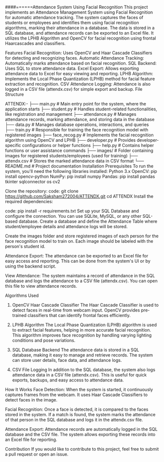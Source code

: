 
####======Attendance System Using Facial Recognition
This project implements an Attendance Management System using Facial Recognition for automatic attendance tracking. 
The system captures the faces of students or employees and identifies them using facial recognition algorithms, marking their attendance in a database. The data is stored in a SQL database, and attendance records can be exported to an Excel file. It utilizes the LPHB Algorithm and OpenCV for facial recognition using frontal Haarcascades and classifiers.

Features
  Facial Recognition: Uses OpenCV and Haar Cascade Classifiers for detecting and recognizing faces.
  Automatic Attendance Tracking: Automatically marks attendance based on facial recognition.
  SQL Backend: Uses SQL to store attendance data.
  Excel Export: Allows exporting attendance data to Excel for easy viewing and reporting.
  LPHB Algorithm: Implements the Local Phase Quantization (LPHB) method for facial feature extraction and recognition.
  CSV Attendance Logging: Attendance is also logged in a CSV file (attendx.csv) for simple export and backup.
  File Structure

ATTENDX:-
├── main.py                # Main entry point for the system, where the application starts
├── student.py             # Handles student-related functionalities, like registration and management
├── attendance.py          # Manages attendance records, marking attendance, and storing data in the database
├── data.py                # Manages database operations, interactions, and queries
├── train.py               # Responsible for training the face recognition model with registered images
├── face_recog.py          # Implements the facial recognition algorithm using OpenCV and LPHB
├── developer.py           # Provides developer-specific configurations or helper functions
├── help.py                # Contains helper functions or user assistance commands
├── images/                # Folder containing images for registered students/employees (used for training)
├── attendx.csv            # Stores the marked attendance data in CSV format
└── README.md              # Project documentation
Installation
Prerequisites
To run the system, you'll need the following libraries installed:
    Python 3.x
    OpenCV: pip install opencv-python
    NumPy: pip install numpy
    Pandas: pip install pandas
    tkinter
    sqlconnector
    os
    cv2
    

Clone the repository:
  code:
  git clone https://github.com/Saksham272004/ATTENDX.git
  cd ATTENDX
  Install the required dependencies:
  
  code:
  pip install -r requirements.txt
Set up your SQL Database and configure the connection. You can use SQLite, MySQL, or any other SQL-based database. Create a database and define the Attendance Table where student/employee details and attendance logs will be stored.

Create the images folder and store registered images of each person for the face recognition model to train on. Each image should be labeled with the person's student id.


Attendance Export: The attendance can be exported to an Excel file for easy access and reporting. This can be done from the system's UI or by using the backend script.

View Attendance: The system maintains a record of attendance in the SQL database and logs the attendance to a CSV file (attendx.csv). You can open this file to view attendance records.

Algorithms Used
1. OpenCV Haar Cascade Classifier
The Haar Cascade Classifier is used to detect faces in real-time from webcam input. OpenCV provides pre-trained classifiers that can identify frontal faces efficiently.

2. LPHB Algorithm
The Local Phase Quantization (LPHB) algorithm is used to extract facial features, helping in more accurate facial recognition. This algorithm improves face recognition by handling varying lighting conditions and pose variations.

3. SQL Database Backend
The attendance data is stored in a SQL database, making it easy to manage and retrieve records. The system can store user details, face data, and attendance logs.

4. CSV File Logging
In addition to the SQL database, the system also logs attendance data in a CSV file (attendx.csv). This is useful for quick exports, backups, and easy access to attendance data.

How It Works
Face Detection: When the system is started, it continuously captures frames from the webcam. It uses Haar Cascade Classifiers to detect faces in the image.

Facial Recognition: Once a face is detected, it is compared to the faces stored in the system. If a match is found, the system marks the attendance of that person in the SQL database and logs it in the attendx.csv file.

Attendance Export: Attendance records are automatically logged in the SQL database and the CSV file. The system allows exporting these records into an Excel file for reporting.

Contribution
If you would like to contribute to this project, feel free to submit a pull request or open an issue.

